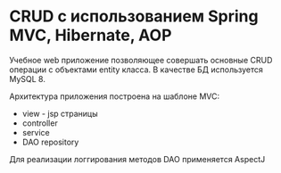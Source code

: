 # CRUD с использованием Spring MVC, Hibernate, AOP

Учебное web приложение позволяющее совершать основные CRUD операции c объектами entity класса.
В качестве БД используется MySQL 8.

Архитектура приложения построена на шаблоне MVC:
* view - jsp страницы
* controller
* service
* DAO repository

Для реализации логгирования методов DAO применяется AspectJ